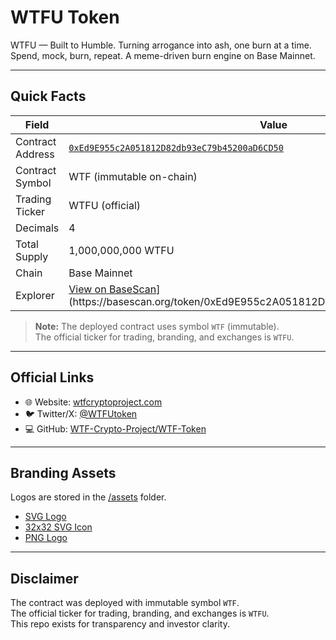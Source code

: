 # WTFU Token

WTFU — Built to Humble. Turning arrogance into ash, one burn at a time.  
Spend, mock, burn, repeat. A meme-driven burn engine on Base Mainnet.

---

## Quick Facts

| Field              | Value |
|--------------------|-------|
| Contract Address   | [`0xEd9E955c2A051812D82db93eC79b45200aD6CD50`](https://basescan.org/token/0xEd9E955c2A051812D82db93eC79b45200aD6CD50)
| Contract Symbol    | WTF (immutable on-chain) |
| Trading Ticker     | WTFU (official) |
| Decimals           | 4 |
| Total Supply       | 1,000,000,000 WTFU |
| Chain              | Base Mainnet |
| Explorer           | [View on BaseScan](https://basescan.org/token/0x...)](https://basescan.org/token/0xEd9E955c2A051812D82db93eC79b45200aD6CD50) |

> **Note:** The deployed contract uses symbol `WTF` (immutable).  
> The official ticker for trading, branding, and exchanges is `WTFU`.

---

## Official Links

- 🌐 Website: [wtfcryptoproject.com](https://wtfcryptoproject.com)  
- 🐦 Twitter/X: [@WTFUtoken](https://x.com/WTFUtoken)  <!-- update if you pick a different handle -->
- 💻 GitHub: [WTF-Crypto-Project/WTF-Token](https://github.com/WTF-Crypto-Project/WTF-Token)

---

## Branding Assets

Logos are stored in the [/assets](./assets) folder.

- [SVG Logo](./assets/logo_WTFU.svg)  
- [32x32 SVG Icon](./assets/logo_WTFU_32x32.svg)  
- [PNG Logo](./assets/logo_WTFU.png)  

---

## Disclaimer

The contract was deployed with immutable symbol `WTF`.  
The official ticker for trading, branding, and exchanges is `WTFU`.  
This repo exists for transparency and investor clarity.
